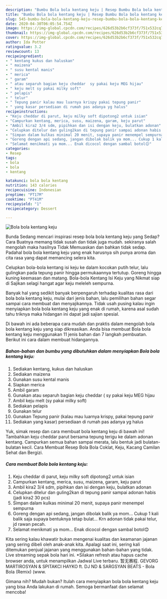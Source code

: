 ```yaml
---
description: "Bumbu Bola bola kentang keju | Resep Bumbu Bola bola kentang keju Yang Sedap"
title: "Bumbu Bola bola kentang keju | Resep Bumbu Bola bola kentang keju Yang Sedap"
slug: 545-bumbu-bola-bola-kentang-keju-resep-bumbu-bola-bola-kentang-keju-yang-sedap
date: 2020-04-30T06:05:54.754Z
image: https://img-global.cpcdn.com/recipes/626d53b2b6cf373f/751x532cq70/bola-bola-kentang-keju-foto-resep-utama.jpg
thumbnail: https://img-global.cpcdn.com/recipes/626d53b2b6cf373f/751x532cq70/bola-bola-kentang-keju-foto-resep-utama.jpg
cover: https://img-global.cpcdn.com/recipes/626d53b2b6cf373f/751x532cq70/bola-bola-kentang-keju-foto-resep-utama.jpg
author: Ida Potter
ratingvalue: 3.2
reviewcount: 13
recipeingredient:
- " kentang kukus dan haluskan"
- " maizena"
- " susu kental manis"
- " merica"
- " garam"
- " atau separuh bagian keju cheddar  sy pakai keju MEG hijau"
- " keju melt sy pakai milky soft"
- " pelapis"
- " telur"
- " Tepung panir kalau mau luarnya krispy pakai tepung panir"
- " yang kasar persediaan di rumah pas adanya yg halus"
recipeinstructions:
- "Keju cheddar di parut, keju milky soft dipotong2 untuk isian"
- "Campurkan kentang, merica, susu, maizena, garam, keju parut"
- "Ambil kira2 3/4 sdm, pipihkan dan isi dengan keju, bulatkan adonan"
- "Celupkan ditelur dan guling2kan di tepung panir sampai adonan habis (jadi kira2 30 pcs)"
- "Simpan dalam kulkas minimal 20 menit, supaya panir menempel sempurna"
- "Goreng dengan api sedang, jangan dibolak balik ya mom... Cukup 1 kali balik saja supaya bentuknya tetap bulat... Krn adonan tidak pakai telur, jd rawan pecah."
- "Selamat menikmati ya mom... Enak dicocol dengan sambal botol😊"
categories:
- Resep
tags:
- bola
- bola
- kentang

katakunci: bola bola kentang 
nutrition: 143 calories
recipecuisine: Indonesian
preptime: "PT17M"
cooktime: "PT41M"
recipeyield: "1"
recipecategory: Dessert

---
```



![Bola bola kentang keju](https://img-global.cpcdn.com/recipes/626d53b2b6cf373f/751x532cq70/bola-bola-kentang-keju-foto-resep-utama.jpg)

Bunda Sedang mencari inspirasi resep bola bola kentang keju yang Sedap? Cara Buatnya memang tidak susah dan tidak juga mudah. sekiranya salah mengolah maka hasilnya Tidak Memuaskan dan bahkan tidak sedap. Padahal bola bola kentang keju yang enak harusnya sih punya aroma dan cita rasa yang dapat memancing selera kita.

Celupkan bola-bola kentang isi keju ke dalam kocokan putih telur, lalu gulingkan pada tepung panir hingga permukaannya tertutup. Goreng hingga kuning keemasan dan matang. Bola-bola Kentang Isi Keju yang Nikmat siap di Sajikan selagi hangat agar keju meleleh sempurna.

Banyak hal yang sedikit banyak berpengaruh terhadap kualitas rasa dari bola bola kentang keju, mulai dari jenis bahan, lalu pemilihan bahan segar sampai cara membuat dan menyajikannya. Tidak usah pusing kalau ingin menyiapkan bola bola kentang keju yang enak di rumah, karena asal sudah tahu triknya maka hidangan ini dapat jadi sajian spesial.


Di bawah ini ada beberapa cara mudah dan praktis dalam mengolah bola bola kentang keju yang siap dikreasikan. Anda bisa membuat Bola bola kentang keju menggunakan 11 jenis bahan dan 7 langkah pembuatan. Berikut ini cara dalam membuat hidangannya.

<!--inarticleads1-->

##### Bahan-bahan dan bumbu yang dibutuhkan dalam menyiapkan Bola bola kentang keju:

1. Sediakan  kentang, kukus dan haluskan
1. Sediakan  maizena
1. Gunakan  susu kental manis
1. Siapkan  merica
1. Ambil  garam
1. Gunakan  atau separuh bagian keju cheddar ( sy pakai keju MEG hijau
1. Ambil  keju melt (sy pakai milky soft)
1. Sediakan  pelapis
1. Gunakan  telur
1. Gunakan  Tepung panir (kalau mau luarnya krispy, pakai tepung panir
1. Sediakan  yang kasar) persediaan di rumah pas adanya yg halus


Yuk, simak resep dan cara membuat bola kentang keju di bawah ini! Tambahkan keju cheddar parut bersama tepung terigu ke dalam adonan kentang. Campurkan semua bahan sampai merata, lalu bentuk jadi bulatan-bulatan kecil. Cara Membuat Resep Bola Bola Coklat, Keju, Kacang Camilan Sehat dan Bergizi. 

<!--inarticleads2-->

##### Cara membuat Bola bola kentang keju:

1. Keju cheddar di parut, keju milky soft dipotong2 untuk isian
1. Campurkan kentang, merica, susu, maizena, garam, keju parut
1. Ambil kira2 3/4 sdm, pipihkan dan isi dengan keju, bulatkan adonan
1. Celupkan ditelur dan guling2kan di tepung panir sampai adonan habis (jadi kira2 30 pcs)
1. Simpan dalam kulkas minimal 20 menit, supaya panir menempel sempurna
1. Goreng dengan api sedang, jangan dibolak balik ya mom... Cukup 1 kali balik saja supaya bentuknya tetap bulat... Krn adonan tidak pakai telur, jd rawan pecah.
1. Selamat menikmati ya mom... Enak dicocol dengan sambal botol😊


Kita sering kalau khawatir bukan mengenai kualitas dan keamanan jajanan yang sering dibeli oleh anak-anak kita. Apalagi saat ini, sering kali ditemukan penjual jajanan yang menggunakan bahan-bahan yang tidak. Live streaming sepak bola hari ini. *Silakan refresh atau hapus cache browser anda, untuk menampilkan Jadwal Live terbaru. 暂无赛程. GEVORG MARTIROSYAN &amp; SPITAKCI HAYKO ft. DJ ND &amp; SARGSYAN BEATS - Bola Bola (Remix) (www. 

Gimana nih? Mudah bukan? Itulah cara menyiapkan bola bola kentang keju yang bisa Anda lakukan di rumah. Semoga bermanfaat dan selamat mencoba!
